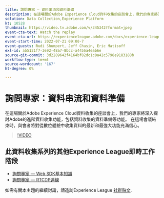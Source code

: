 ```yaml
---
title: 詢問專家 — 資料串流和資料準備
description: 在這場關於Adobe Experience Cloud資料收集的座談會上，我們的專家將深入探討Adobe的進階資料收集功能，包括資料收集的資料準備等功能。 在這場會議結束時，與會者將對從數位體驗中收集資料的最新和最強大功能充滿信心。
solution: Data Collection,Experience Platform
kt: 10528
thumbnail: https://video.tv.adobe.com/v/345342?format=jpeg
event-cta-text: Watch the replay
event-cta-url: https://experienceleague.adobe.com/docs/experience-league-live-events/events/episodes/exl-live-episode-07-21-22.html?lang=en
event-start-time: 2022-07-21 09:00-7
event-guests: Rudi Shumpert, Jeff Chasin, Eric Matisoff
exl-id: ab5121f7-3e92-48a7-8bcc-a4456a4eab6e
source-git-commit: 3d2289642f4164bf82dc1c8a42c5798e9183188b
workflow-type: tm+mt
source-wordcount: '167'
ht-degree: 0%

---
```


# 詢問專家：資料串流和資料準備

在這場關於Adobe Experience Cloud資料收集的座談會上，我們的專家將深入探討Adobe的進階資料收集功能，包括資料收集的資料準備等功能。 在這場會議結束時，與會者將對從數位體驗中收集資料的最新和最強大功能充滿信心。

>[!VIDEO](https://video.tv.adobe.com/v/345342/?quality=12&learn=on)

## 此資料收集系列的其他Experience League即時工作階段

* [詢問專家 — Web SDK基本知識](exl-live-episode-05-26-22.md)
* [詢問專家 — RTCDP連線](exl-live-episode-06-23-22.md)

如需有關本主題的繼續討論，請造訪Experience League [社群貼文](https://experienceleaguecommunities.adobe.com/t5/adobe-experience-platform/aep-community-qna-coffee-break-7-21-22-10-30am-pt-adobe/td-p/461503).
